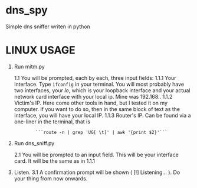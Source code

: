 # dns_spy
Simple dns sniffer writen in python

# LINUX USAGE

1. Run mitm.py

    1.1 You will be prompted, each by each, three input fields:
        1.1.1 Your interface. Type ```ifconfig``` in your terminal. You will most
                probably have two interfaces, your *lo*, which is your loopback interface
                and your actual network card interface with your local ip. Mine was
                192.168.<something>.<something>
        1.1.2 Victim's IP. Here come other tools in hand, but I tested it on my computer.
              If you want to do so, then in the same block of text as the interface, you
                will have your local IP.
        1.1.3 Router's IP. Can be found via a one-liner in the terminal, that is

               ```route -n | grep 'UG[ \t]' | awk '{print $2}'```
                
3. Run dns_sniff.py

   2.1 You will be prompted to an input field. This will be your interface card.
        It will be the same as in 1.1.1
   
4. Listen.
    3.1 A confirmation prompt will be shown ( [!] Listening... ). Do your thing from
        now onwards.
